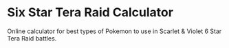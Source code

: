 # Six Star Tera Raid Calculator
Online calculator for best types of Pokemon to use in Scarlet &amp; Violet 6 Star Tera Raid battles.
